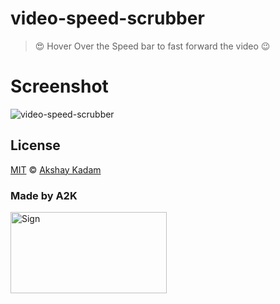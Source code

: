 # video-speed-scrubber

> :heart_eyes: Hover Over the Speed bar to fast forward the video :wink:

# Screenshot

![video-speed-scrubber](http://imgur.com/AdW66iz.png)

## License

[MIT](LICENSE.md) © [Akshay Kadam](https://github.com/deadcoder0904)

### Made by A2K

<img src="http://imgur.com/jfmA33n.png" alt="Sign" width=250 height=130 />
